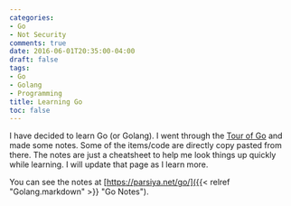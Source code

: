 ```yaml
---
categories:
- Go
- Not Security
comments: true
date: 2016-06-01T20:35:00-04:00
draft: false
tags:
- Go
- Golang
- Programming
title: Learning Go
toc: false
---
```

I have decided to learn Go (or Golang). I went through the [Tour of Go](https://tour.golang.org/) and made some notes. Some of the items/code are directly copy pasted from there. The notes are just a cheatsheet to help me look things up quickly while learning. I will update that page as I learn more.

You can see the notes at [https://parsiya.net/go/]({{< relref "Golang.markdown" >}} "Go Notes").

<!--more-->
